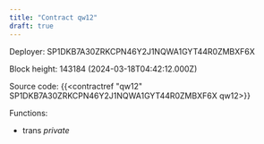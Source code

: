```yaml
---
title: "Contract qw12"
draft: true
---
```

Deployer: SP1DKB7A30ZRKCPN46Y2J1NQWA1GYT44R0ZMBXF6X


 



Block height: 143184 (2024-03-18T04:42:12.000Z)

Source code: {{<contractref "qw12" SP1DKB7A30ZRKCPN46Y2J1NQWA1GYT44R0ZMBXF6X qw12>}}

Functions:

* trans _private_
